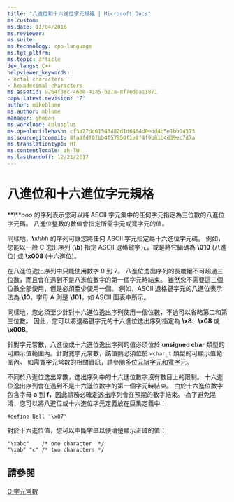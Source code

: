 ```yaml
---
title: "八進位和十六進位字元規格 | Microsoft Docs"
ms.custom: 
ms.date: 11/04/2016
ms.reviewer: 
ms.suite: 
ms.technology: cpp-language
ms.tgt_pltfrm: 
ms.topic: article
dev_langs: C++
helpviewer_keywords:
- octal characters
- hexadecimal characters
ms.assetid: 9264f3ec-46b8-41a5-b21a-8f7ed0a11871
caps.latest.revision: "7"
author: mikeblome
ms.author: mblome
manager: ghogen
ms.workload: cplusplus
ms.openlocfilehash: cf3a27dc61543482d1d6484d0edd4b5e1bb04373
ms.sourcegitcommit: 8fa8fdf0fbb4f57950f1e8f4f9b81b4d39ec7d7a
ms.translationtype: HT
ms.contentlocale: zh-TW
ms.lasthandoff: 12/21/2017
---
```

# <a name="octal-and-hexadecimal-character-specifications"></a>八進位和十六進位字元規格
**\\***ooo* 的序列表示您可以將 ASCII 字元集中的任何字元指定為三位數的八進位字元碼。 八進位整數的數值會指定所需字元或寬字元的值。  
  
 同樣地，**\x***hhh* 的序列可讓您將任何 ASCII 字元指定為十六進位字元碼。 例如，您能以一般 C 逸出序列 (**\b**) 指定 ASCII 退格鍵字元，或是將它編碼為 **\010** (八進位) 或 **\x008** (十六進位)。  
  
 在八進位逸出序列中只能使用數字 0 到 7。 八進位逸出序列的長度絕不可超過三位數，而且會在遇到不是八進位數字的第一個字元時結束。 雖然您不需要這三個位數全部使用，但是必須至少使用一個。 例如，ASCII 退格鍵字元的八進位表示法為 **\10**，字母 A 則是 **\101**，如 ASCII 圖表中所示。  
  
 同樣地，您必須至少針對十六進位逸出序列使用一個位數，不過可以省略第二和第三位數。 因此，您可以將退格鍵字元的十六進位逸出序列指定為 **\x8**、**\x08** 或 **\x008**。  
  
 針對字元常數，八進位或十六進位逸出序列的值必須位於 **unsigned char** 類型的可顯示值範圍內。針對寬字元常數，該值則必須位於 `wchar_t` 類型的可顯示值範圍內。 如需寬字元常數的相關資訊，請參閱[多位元組字元和寬字元](../c-language/multibyte-and-wide-characters.md)。  
  
 不同於八進位逸出常數，逸出序列中的十六進位數字沒有數目上的限制。 十六進位逸出序列會在遇到不是十六進位數字的第一個字元時結束。 由於十六進位數字包含字母 **a** 到 **f**，因此請務必確定逸出序列會在預期的數字結束。 為了避免混淆，您可以將八進位或十六進位字元定義放在巨集定義中：  
  
```  
#define Bell '\x07'  
```  
  
 對於十六進位值，您可以中斷字串以便清楚顯示正確的值：  
  
```  
"\xabc"    /* one character  */  
"\xab" "c" /* two characters */  
```  
  
## <a name="see-also"></a>請參閱  
 [C 字元常數](../c-language/c-character-constants.md)